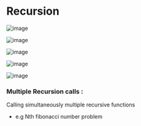# Recursion

![image](https://user-images.githubusercontent.com/23376002/166132381-9a7eb0b2-ec40-413b-87a6-ff8d0897364b.png)

![image](https://user-images.githubusercontent.com/23376002/166134204-d13561b6-3d97-4557-8798-f3aebb4de7ec.png)

![image](https://user-images.githubusercontent.com/23376002/166134813-5704f457-b8ee-4c01-bb24-9e4e50824b33.png)

![image](https://user-images.githubusercontent.com/23376002/166134826-9c2d8535-1858-438f-9ca5-bf220dea2532.png)

![image](https://user-images.githubusercontent.com/23376002/166135482-134d9677-8a17-4d90-a685-26cefbb507b3.png)


### Multiple Recursion calls :
Calling simultaneously multiple recursive functions
- e.g Nth fibonacci number problem
